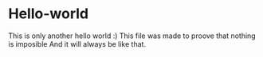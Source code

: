 # Hello-world
This is only another hello world :)
This file was made to proove that nothing is imposible
And it will always be like that.
